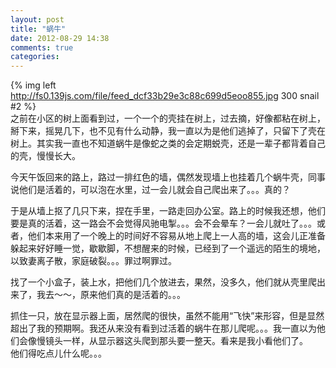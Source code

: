 ```yaml
---
layout: post
title: "蜗牛"
date: 2012-08-29 14:38
comments: true
categories: 
---
```

{% img left http://fs0.139js.com/file/feed_dcf33b29e3c88c699d5eoo855.jpg 300 snail #2 %}  
之前在小区的树上面看到过，一个一个的壳挂在树上，过去摘，好像都粘在树上，掰下来，摇晃几下，也不见有什么动静，我一直以为是他们逃掉了，只留下了壳在树上。其实我一直也不知道蜗牛是像蛇之类的会定期蜕壳，还是一辈子都背着自己的壳，慢慢长大。    
  
今天午饭回来的路上，路过一排红色的墙，偶然发现墙上也挂着几个蜗牛壳，同事说他们是活着的，可以泡在水里，过一会儿就会自己爬出来了。。。真的？  
  
于是从墙上抠了几只下来，捏在手里，一路走回办公室。路上的时候我还想，他们要是真的活着，这一路会不会觉得风驰电掣。。。会不会晕车？一会儿就吐了。。。或者，他们本来用了一个晚上的时间好不容易从地上爬上一人高的墙，这会儿正准备躲起来好好睡一觉，歇歇脚，不想醒来的时候，已经到了一个遥远的陌生的境地，以致妻离子散，家庭破裂。。。罪过啊罪过。  
  
找了一个小盒子，装上水，把他们几个放进去，果然，没多久，他们就从壳里爬出来了，我去～～，原来他们真的是活着的。。。
  
抓住一只，放在显示器上面，居然爬的很快，虽然不能用“飞快”来形容，但是显然超出了我的预期啊。我还从来没有看到过活着的蜗牛在那儿爬呢。。。我一直以为他们会像慢镜头一样，从显示器这头爬到那头要一整天。看来是我小看他们了。  
他们得吃点儿什么呢。。。 
